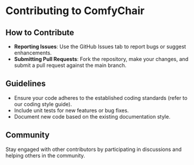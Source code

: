 # Contributing to ComfyChair

## How to Contribute
- **Reporting Issues**: Use the GitHub Issues tab to report bugs or suggest enhancements.
- **Submitting Pull Requests**: Fork the repository, make your changes, and submit a pull request against the main branch.

## Guidelines
- Ensure your code adheres to the established coding standards (refer to our coding style guide).
- Include unit tests for new features or bug fixes.
- Document new code based on the existing documentation style.

## Community
Stay engaged with other contributors by participating in discussions and helping others in the community.
